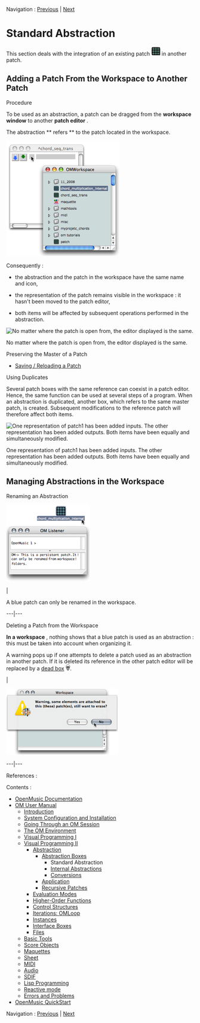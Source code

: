 Navigation : [Previous](AbsBoxes "page précédente\(Abstraction
Boxes\)") | [Next](RedAbstraction "Next\(Internal
Abstractions\)")



# Standard Abstraction

This section deals with the integration of an existing patch
![](../res/bluepatch_icon.png) in another patch.

## Adding a Patch From the Workspace to Another Patch

Procedure

To be used as an abstraction, a patch can be dragged from the  **workspace
window** to another  **patch editor** .

The abstraction ** refers ** to the patch located in the workspace.

![](../res/dragpatchinpatch.png)

Consequently :

  * the abstraction and the patch in the workspace have the same name and icon,

  * the representation of the patch remains visible in the workspace : it hasn't been moved to the patch editor,

  * both items will be affected by subsequent operations performed in the abstraction.

![No matter where the patch is open from, the editor displayed is the
same.](../res/masteraffect.png)

No matter where the patch is open from, the editor displayed is the same.

Preserving the Master of a Patch

  * [Saving / Reloading a Patch](SavingPatch)

Using Duplicates

Several patch boxes with the same reference can coexist in a patch editor.
Hence, the same function can be used at several steps of a program. When an
abstraction is duplicated, another box, which refers to the same master patch,
is created. Subsequent modifications to the reference patch will therefore
affect both items.

![One representation of patch1 has been added inputs. The other representation
has been added outputs. Both items have been equally and simultaneously
modified.](../res/step2.png)

One representation of patch1 has been added inputs. The other representation
has been added outputs. Both items have been equally and simultaneously
modified.

## Managing Abstractions in the Workspace

Renaming an Abstraction

![](../res/rename.png)

|

A blue patch can only be renamed in the workspace.  
  
---|---  
  
Deleting a Patch from the Workspace

**In a workspace** , nothing shows that a blue patch is used as an abstraction
: this must be taken into account when organizing it.

A warning pops up if one attempts to delete a patch used as an abstraction in
another patch. If it is deleted its reference in the other patch editor will
be replaced by a [dead box](SavingPatch) ![](../res/skull_icon.png).

|

[![](../res/warning_1.png)](../res/warning.png "Cliquez pour agrandir")  
  
---|---  
  
References :

Contents :

  * [OpenMusic Documentation](OM-Documentation)
  * [OM User Manual](OM-User-Manual)
    * [Introduction](00-Contents)
    * [System Configuration and Installation](Installation)
    * [Going Through an OM Session](Goingthrough)
    * [The OM Environment](Environment)
    * [Visual Programming I](BasicVisualProgramming)
    * [Visual Programming II](AdvancedVisualProgramming)
      * [Abstraction](Abstraction)
        * [Abstraction Boxes](AbsBoxes)
          * Standard Abstraction
          * [Internal Abstractions](RedAbstraction)
          * [Conversions](AbsConversion)
        * [Application](AbsApplication)
        * [Recursive Patches](Recursion)
      * [Evaluation Modes](EvalModes)
      * [Higher-Order Functions](HighOrder)
      * [Control Structures](Control)
      * [Iterations: OMLoop](OMLoop)
      * [Instances](Instances)
      * [Interface Boxes](InterfaceBoxes)
      * [Files](Files)
    * [Basic Tools](BasicObjects)
    * [Score Objects](ScoreObjects)
    * [Maquettes](Maquettes)
    * [Sheet](Sheet)
    * [MIDI](MIDI)
    * [Audio](Audio)
    * [SDIF](SDIF)
    * [Lisp Programming](Lisp)
    * [Reactive mode](Reactive)
    * [Errors and Problems](errors)
  * [OpenMusic QuickStart](QuickStart-Chapters)

Navigation : [Previous](AbsBoxes "page précédente\(Abstraction
Boxes\)") | [Next](RedAbstraction "Next\(Internal
Abstractions\)")

